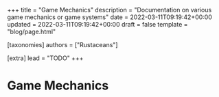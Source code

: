 +++
title = "Game Mechanics"
description = "Documentation on various game mechanics or game systems"
date = 2022-03-11T09:19:42+00:00
updated = 2022-03-11T09:19:42+00:00
draft = false
template = "blog/page.html"

[taxonomies]
authors = ["Rustaceans"]

[extra]
lead = "TODO"
+++
# Game Mechanics